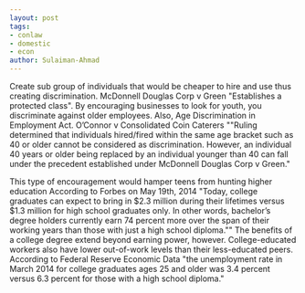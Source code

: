 ```yaml
---
layout: post
tags: 
- conlaw
- domestic
- econ 
author: Sulaiman-Ahmad
---
```


Create sub group of individuals that would be cheaper to hire and use thus creating discrimination. McDonnell Douglas Corp v Green "Establishes a protected class". By encouraging businesses to look for youth, you discriminate against older employees. Also, Age Discrimination in Employment Act. O’Connor v Consolidated Coin Caterers ""Ruling determined that individuals hired/fired within the same age bracket such as 40 or older cannot be considered as discrimination. However, an individual 40 years or older being replaced by an individual younger than 40 can fall under the precedent established under McDonnell Douglas Corp v Green."

This type of encouragement would hamper teens from hunting higher education 
According to Forbes on May 19th, 2014 "Today, college graduates can expect to bring in $2.3 million during their lifetimes versus $1.3 million for high school graduates only. In other words, bachelor’s degree holders currently earn 74 percent more over the span of their working years than those with just a high school diploma."" The benefits of a college degree extend beyond earning power, however. College-educated workers also have lower out-of-work levels than their less-educated peers. According to Federal Reserve Economic Data "the unemployment rate in March 2014 for college graduates ages 25 and older was 3.4 percent versus 6.3 percent for those with a high school diploma."
